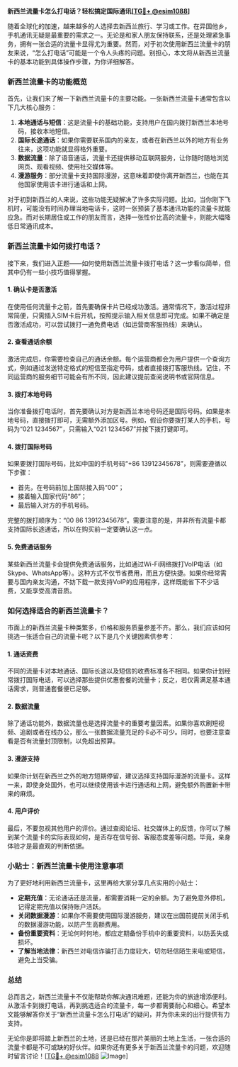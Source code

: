 **新西兰流量卡怎么打电话？轻松搞定国际通讯[[TG💪+ @esim1088](https://t.me/s/esim1088)]**

随着全球化的加速，越来越多的人选择去新西兰旅行、学习或工作。在异国他乡，手机通讯无疑是最重要的需求之一。无论是和家人朋友保持联系，还是处理紧急事务，拥有一张合适的流量卡显得尤为重要。然而，对于初次使用新西兰流量卡的朋友来说，“怎么打电话”可能是一个令人头疼的问题。别担心，本文将从新西兰流量卡的基本功能到具体操作步骤，为你详细解答。

### 新西兰流量卡的功能概览

首先，让我们来了解一下新西兰流量卡的主要功能。一张新西兰流量卡通常包含以下几大核心服务：

1. **本地通话与短信**：这是流量卡的基础功能，支持用户在国内拨打新西兰本地号码，接收本地短信。
2. **国际长途通话**：如果你需要联系国内的亲友，或者在新西兰以外的地方有业务往来，这项功能就显得格外重要。
3. **数据流量**：除了语音通话，流量卡还提供移动互联网服务，让你随时随地浏览网页、观看视频、使用社交媒体等。
4. **漫游服务**：部分流量卡支持国际漫游，这意味着即使你离开新西兰，也能在其他国家使用该卡进行通话和上网。

对于初到新西兰的人来说，这些功能无疑解决了许多实际问题。比如，当你刚下飞机时，可能没有时间办理当地电话卡，这时一张预装了基本通讯功能的流量卡就能应急。而对长期居住或工作的朋友而言，选择一张性价比高的流量卡，则能大幅降低日常通讯成本。

### 新西兰流量卡如何拨打电话？

接下来，我们进入正题——如何使用新西兰流量卡拨打电话？这一步看似简单，但其中仍有一些小技巧值得掌握。

#### 1. 确认卡是否激活
在使用任何流量卡之前，首先要确保卡片已经成功激活。通常情况下，激活过程非常简便，只需插入SIM卡后开机，按照提示输入相关信息即可完成。如果不确定是否激活成功，可以尝试拨打一通免费电话（如运营商客服热线）来确认。

#### 2. 查看通话余额
激活完成后，你需要检查自己的通话余额。每个运营商都会为用户提供一个查询方式，例如通过发送特定格式的短信至指定号码，或者直接拨打客服热线。记住，不同运营商的服务细节可能会有所不同，因此建议提前查阅说明书或官网信息。

#### 3. 拨打本地号码
当你准备拨打电话时，首先要确认对方是新西兰本地号码还是国际号码。如果是本地号码，直接拨打即可，无需额外添加区号。例如，假设你要拨打某人的手机，号码为“021 1234567”，只需输入“021 1234567”并按下拨打键即可。

#### 4. 拨打国际号码
如果要拨打国际号码，比如中国的手机号码“+86 13912345678”，则需要遵循以下步骤：
- 首先，在号码前加上国际接入码“00”；
- 接着输入国家代码“86”；
- 最后输入对方的手机号码。

完整的拨打顺序为：“00 86 13912345678”。需要注意的是，并非所有流量卡都支持国际长途通话，所以在购买前一定要确认这一点。

#### 5. 免费通话服务
某些新西兰流量卡会提供免费通话服务，比如通过Wi-Fi网络拨打VoIP电话（如Skype、WhatsApp等）。这种方式不仅节省费用，而且方便快捷。如果你经常需要与国内亲友沟通，不妨下载一款支持VoIP的应用程序，这样既能省下不少话费，又能享受高清音质。

### 如何选择适合的新西兰流量卡？

市面上的新西兰流量卡种类繁多，价格和服务质量参差不齐。那么，我们应该如何挑选一张适合自己的流量卡呢？以下是几个关键因素供参考：

#### 1. 通话资费
不同的流量卡对本地通话、国际长途以及短信的收费标准各不相同。如果你计划经常拨打国际电话，可以选择那些提供优惠套餐的流量卡；反之，若仅需满足基本通话需求，则普通套餐便已足够。

#### 2. 数据流量
除了通话功能外，数据流量也是选择流量卡的重要考量因素。如果你喜欢刷短视频、追剧或者在线办公，那么一张数据流量充足的卡必不可少。同时，也要注意查看是否有流量封顶限制，以免超出预算。

#### 3. 漫游支持
如果你计划在新西兰之外的地方短期停留，建议选择支持国际漫游的流量卡。这样一来，即使身处国外，也可以继续使用该卡进行通话和上网，避免额外购置新卡带来的麻烦。

#### 4. 用户评价
最后，不要忽视其他用户的评价。通过查阅论坛、社交媒体上的反馈，你可以了解到某个流量卡的实际表现如何，是否存在信号弱、客服态度差等问题。毕竟，亲身体验才是最直观的判断依据。

### 小贴士：新西兰流量卡使用注意事项

为了更好地利用新西兰流量卡，这里再给大家分享几点实用的小贴士：

- **定期充值**：无论通话还是流量，都需要消耗一定的余额。为了避免意外停机，记得定期充值以保持账户活跃。
- **关闭数据漫游**：如果你不需要使用国际漫游服务，建议在出国前提前关闭手机的数据漫游功能，以防产生高额费用。
- **备份重要资料**：无论何时何地，都应定期备份手机中的重要资料，以防丢失或损坏。
- **了解当地法律**：新西兰对电信诈骗打击力度较大，切勿轻信陌生来电或短信，避免上当受骗。

### 总结

总而言之，新西兰流量卡不仅能帮助你解决通讯难题，还能为你的旅途增添便利。从激活卡到拨打电话，再到挑选适合的流量卡，每一步都需要耐心和细心。希望本文能够解答你关于“新西兰流量卡怎么打电话”的疑问，并为你未来的出行提供有力支持。

无论你是即将踏上新西兰的土地，还是已经在那片美丽的土地上生活，一张合适的流量卡都是不可或缺的好伙伴。如果你还有更多关于新西兰流量卡的问题，欢迎随时留言讨论！[[TG💪+ @esim1088](https://t.me/s/esim1088) ![Image](https://i.postimg.cc/4NQfJmqS/Snipaste-2025-05-13-00-14-12.png)]